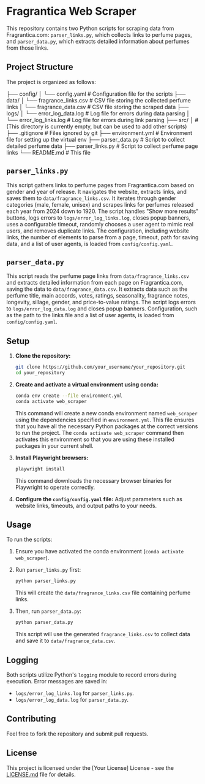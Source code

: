 # Fragrantica Web Scraper

This repository contains two Python scripts for scraping data from Fragrantica.com: `parser_links.py`, which collects links to perfume pages, and `parser_data.py`, which extracts detailed information about perfumes from those links.

## Project Structure

The project is organized as follows:

├── config/
│   └── config.yaml         # Configuration file for the scripts
├── data/
│   └── fragrance_links.csv # CSV file storing the collected perfume links
│   └── fragrance_data.csv  # CSV file storing the scraped data 
├── logs/
│   └── error_log_data.log  # Log file for errors during data parsing
│   └── error_log_links.log # Log file for errors during link parsing
├── src/
│    # (This directory is currently empty, but can be used to add other scripts)
├── .gitignore            # Files ignored by git
├── environment.yml       # Environment file for setting up the virtual env
├── parser_data.py        # Script to collect detailed perfume data
├── parser_links.py       # Script to collect perfume page links
└── README.md             # This file

## `parser_links.py`

This script gathers links to perfume pages from Fragrantica.com based on gender and year of release. It navigates the website, extracts links, and saves them to `data/fragrance_links.csv`. It iterates through gender categories (male, female, unisex) and scrapes links for perfumes released each year from 2024 down to 1920. The script handles "Show more results" buttons, logs errors to `logs/error_log_links.log`, closes popup banners, uses a configurable timeout, randomly chooses a user agent to mimic real users, and removes duplicate links. The configuration, including website links, the number of elements to parse from a page, timeout, path for saving data, and a list of user agents, is loaded from `config/config.yaml`.

## `parser_data.py`

This script reads the perfume page links from `data/fragrance_links.csv` and extracts detailed information from each page on Fragrantica.com, saving the data to `data/fragrance_data.csv`. It extracts data such as the perfume title, main accords, votes, ratings, seasonality, fragrance notes, longevity, sillage, gender, and price-to-value ratings. The script logs errors to `logs/error_log_data.log` and closes popup banners. Configuration, such as the path to the links file and a list of user agents, is loaded from `config/config.yaml`.

## Setup

1.  **Clone the repository:**

    ```bash
    git clone https://github.com/your_username/your_repository.git
    cd your_repository
    ```

2.  **Create and activate a virtual environment using conda:**

    ```bash
    conda env create --file environment.yml
    conda activate web_scraper
    ```

    This command will create a new conda environment named `web_scraper` using the dependencies specified in `environment.yml`.  This file ensures that you have all the necessary Python packages at the correct versions to run the project.  The `conda activate web_scraper` command then activates this environment so that you are using these installed packages in your current shell.

3.  **Install Playwright browsers:**

    ```bash
    playwright install
    ```
    This command downloads the necessary browser binaries for Playwright to operate correctly.

4. **Configure the `config/config.yaml` file:**
    Adjust parameters such as website links, timeouts, and output paths to your needs.

## Usage

To run the scripts:

1.  Ensure you have activated the conda environment (`conda activate web_scraper`).
2.  Run `parser_links.py` first:

    ```bash
    python parser_links.py
    ```
    This will create the `data/fragrance_links.csv` file containing perfume links.

3.  Then, run `parser_data.py`:

    ```bash
    python parser_data.py
    ```
    This script will use the generated `fragrance_links.csv` to collect data and save it to `data/fragrance_data.csv`.

## Logging

Both scripts utilize Python's `logging` module to record errors during execution. Error messages are saved in:

-   `logs/error_log_links.log` for `parser_links.py`.
-   `logs/error_log_data.log` for `parser_data.py`.

## Contributing

Feel free to fork the repository and submit pull requests.

## License

This project is licensed under the [Your License] License - see the [LICENSE.md](LICENSE.md) file for details.
